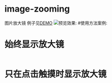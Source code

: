 # image-zooming
图片放大镜
例子见[DEMO](http://www.lovewebgames.com/jsmodule/image-zooming.html)
![预览效果:](http://www.lovewebgames.com/jsmodule/images/ui/image-zooming.png "图片放大镜")
#使用方法案例:
    <h1>始终显示放大镜</h1>
    <img id="img1" src="a.png" alt="">
    <p id="info1"></p>
    <h1>只在点击触摸时显示放大镜</h1>
    <img id="img2" src="a.png" alt="">
    <p id="info2"></p>
    <script type="text/javascript" src="../src/zepto.js"></script>
    <script type="text/javascript" src="../src/image-zooming.js"></script>
    <script>
        $('#img1').ImageZooming({
            times: 2,
            always: true,
            callback: function(a, b, c, d) {
                $('#info1').html('x: '+a.x+'    y:'+a.y);
            }
        });
        $('#img2').ImageZooming({
            times: 2,
            always: false,
            callback: function(a, b, c, d) {
                $('#info2').html('x: '+a.x+'    y:'+a.y);
            }
        });
    </script>
#或者requirejs
    <h1>始终显示放大镜</h1>
        <img id="img1" src="a.png" alt="">
        <p id="info1"></p>
    <h1>只在点击触摸时显示放大镜</h1>
        <img id="img2" src="a.png" alt="">
        <p id="info2"></p>
        <script type="text/javascript" src="../src/zepto.js"></script>
        <script type="text/javascript" src="../src/require.js"></script>
        <script>
        requirejs.config({
            //By default load any module IDs from js/lib
            baseUrl: '../src',
            paths: {
                $: 'zepto'
            }
        });
        require(['image-zooming',"$"], function(ImageZooming,$){
            var lz = new ImageZooming();
            lz.init({
                target: $('#img1'),
                times: 2,
                always: true,
                callback: function(a, b, c, d) {
                    $('#info1').html('x: ' + a.x + '    y:' + a.y);
                }
            });
            var lz2 = new ImageZooming();
            lz2.init({
                target: $('#img2'),
                times: 2,
                always: false,
                callback: function(a, b, c, d) {
                    $('#info2').html('x: ' + a.x + '    y:' + a.y);
                }
            });
        });
#属性和方法
##target    dom|string
    需要放大的图片对象（仅支持图片<img>）
##times     int
    放大的倍数，默认是2倍
##height:   int
    放大镜的高度，默认100px
##width:    int
    放大镜的宽度，默认100px
##always    bool
    是否始终显示，默认为false,这时，需要放大时，可以鼠标点击图片或触摸时才显示放大镜.
##handle    bool
    是否显示一个手柄，默认不显示，( 建议在触屏中显示手柄 )
##callback:     function(a,b,c,d)
    放大镜移动的回调方法，其中参数a是{x:11,y:11}的位置对象，b\c是要定位的位置对象，d是放大镜的dom对象